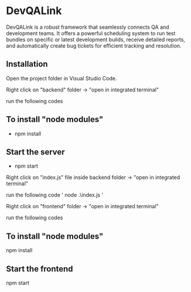 # DevQALink

DevQALink is a robust framework that seamlessly connects QA and development teams. It offers a powerful scheduling system to run test bundles on specific or latest development builds, receive detailed reports, and automatically create bug tickets for efficient tracking and resolution.

## Installation

Open the project folder in Visual Studio Code.

Right click on "backend" folder -> "open in integrated terminal"

run the following codes

## To install "node modules"
- npm install

## Start the server
- npm start


Right click on "index.js" file inside backend folder -> "open in integrated terminal"

run the following code
'
node .\index.js
'


Right click on "frontend" folder -> "open in integrated terminal"

run the following codes

## To install "node modules"

npm install

## Start the frontend
npm start

